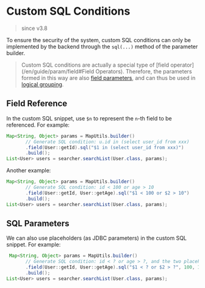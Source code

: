 # Custom SQL Conditions

> since v3.8

To ensure the security of the system, custom SQL conditions can only be implemented by the backend through the `sql(...)` method of the parameter builder.

> Custom SQL conditions are actually a special type of [field operator](/en/guide/param/field#Field Operators). Therefore, the parameters formed in this way are also [field parameters](/en/guide/param/field), and can thus be used in [logical grouping](/en/guide/param/group).

## Field Reference

In the custom SQL snippet, use `$n` to represent the `n`-th field to be referenced. For example:

```java
Map<String, Object> params = MapUtils.builder()
       // Generate SQL condition: u.id in (select user_id from xxx)
       .field(User::getId).sql("$1 in (select user_id from xxx)")
       .build();
List<User> users = searcher.searchList(User.class, params);
```

Another example:

```java
Map<String, Object> params = MapUtils.builder()
       // Generate SQL condition: id < 100 or age > 10
       .field(User::getId, User::getAge).sql("$1 < 100 or $2 > 10")
       .build();
List<User> users = searcher.searchList(User.class, params);
```

## SQL Parameters

We can also use placeholders (as JDBC parameters) in the custom SQL snippet. For example:

```java
 Map<String, Object> params = MapUtils.builder()
       // Generate SQL condition: id < ? or age > ?, and the two placeholder parameters are: 100, 10
       .field(User::getId, User::getAge).sql("$1 < ? or $2 > ?", 100, 10)
       .build();
List<User> users = searcher.searchList(User.class, params);
```
